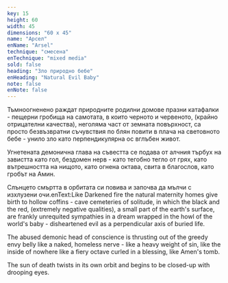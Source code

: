 ```yaml
---
key: 15
height: 60
width: 45
dimensions: "60 x 45"
name: "Арсел"
enName: "Arsel"
technique: "смесена"
enTechnique: "mixed media"
sold: false
heading: "Зло природно бебе"
enHeading: "Natural Evil Baby"
note: false
enNote: false
---
```

Тъмноогненено раждат природните родилни домове празни катафалки - пещерни гробища на самотата, в които черното и червеното, (крайно отрицателни качества), неголяма част от земната повърхност, са просто безвъзвратни съчувствия по блян повити в плача на световното бебе - унило зло като перпендикулярна ос вглъбен живот.

Угнетената демонична глава на съвестта се подава от алчния търбух на завистта като гол, бездомен нерв - като тегобно тегло от грях, като вътрешността на нищото, като огнена октава, свита в благослов, като гробът на Амин.

Слънцето смъртта в орбитата си повива и започва да мълчи с изхлузени очи.enText:Like Darkened fire the natural maternity homes give birth to hollow coffins - cave cemeteries of solitude, in which the black and the red, (extremely negative qualities), a small part of the earth's surface, are frankly unrequited sympathies in a dream wrapped in the howl of the world's baby - disheartened evil as a perpendicular axis of buried life.
                                           
The abused demonic head of conscience is thrusting out of the greedy envy belly like a naked, homeless nerve - like a heavy weight of sin, like the inside of nowhere like a fiery octave curled in a  blessing, like Amen's tomb.

The sun of death twists in its own orbit and begins to be closed-up with drooping eyes.